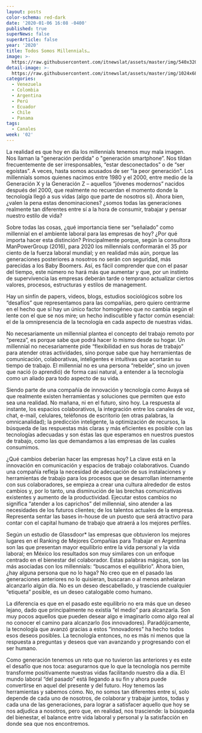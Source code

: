 ```yaml
---
layout: posts
color-schema: red-dark
date: '2020-01-06 16:08 -0400'
published: true
superNews: false
superArticle: false
year: '2020'
title: Todos Somos Millennials…
image: >-
  https://raw.githubusercontent.com/itnewslat/assets/master/img/540x320/Victoria-Parra-p.jpg
detail-image: >-
  https://raw.githubusercontent.com/itnewslat/assets/master/img/1024x680/Victoria-Parra-g.jpg
categories:
  - Venezuela
  - Colombia
  - Argentina
  - Perú
  - Ecuador
  - Chile
  - Panama
tags:
  - Canales
week: '02'
---
```

La realidad es que hoy en día los millennials tenemos muy mala imagen. Nos llaman la "generación perdida" o "generación smartphone”. Nos tildan frecuentemente de ser irresponsables, “estar desconectados” o de “ser egoístas”. A veces, hasta somos acusados de ser "la peor generación". Los millennials somos quienes nacimos entre 1980 y el 2000, entre medio de la Generación X y la Generación Z – aquellos “jóvenes modernos” nacidos después del 2000, que realmente no recuerdan el momento donde la tecnología llegó a sus vidas (algo que parte de nosotros sí). Ahora bien, ¿valen la pena estas denominaciones? ¿somos todas las generaciones realmente tan diferentes entre sí a la hora de consumir, trabajar y pensar nuestro estilo de vida? 
 
Sobre todas las cosas, ¿qué importancia tiene ser “señalado” como millennial en el ambiente laboral para las empresas de hoy? ¿Por qué importa hacer esta distinción? Principalmente porque, según la consultora ManPowerGroup (2016), para 2020 los millennials conformarán el 35 por ciento de la fuerza laboral mundial; y en realidad más aún, porque las generaciones posteriores a nosotros no serán con seguridad, más parecidas a los Baby Boomers. Así, es fácil comprender que con el pasar del tiempo, este número no hará más que aumentar y que, por un instinto de supervivencia las empresas deberán tarde o temprano actualizar ciertos valores, procesos, estructuras y estilos de management. 
 
Hay un sinfín de papers, videos, blogs, estudios sociológicos sobre los “desafíos” que representamos para las compañías, pero quiero centrarme en el hecho que sí hay un único factor homogéneo que no cambia según el lente con el que se nos mire; un hecho indiscutible y factor común esencial: el de la omnipresencia de la tecnología en cada aspecto de nuestras vidas. 
 
No necesariamente un millennial plantea el concepto del trabajo remoto por “pereza”, es porque sabe que podrá hacer lo mismo desde su hogar. Un millennial no necesariamente pide “flexibilidad en sus horas de trabajo” para atender otras actividades, sino porque sabe que hay herramientas de comunicación, colaborativas, inteligentes e intuitivas que acortarán su tiempo de trabajo. El millennial no es una persona “rebelde”, sino un joven que nació (o aprendió) de forma casi natural, a entender a la tecnología como un aliado para todo aspecto de su vida. 
 
Siendo parte de una compañía de innovación y tecnología como Avaya sé que realmente existen herramientas y soluciones que permiten que esto sea una realidad. No mañana, ni en el futuro, sino hoy. La respuesta al instante, los espacios colaborativos, la integración entre los canales de voz, chat, e-mail, celulares, teléfonos de escritorio (en otras palabras, la omnicanalidad); la predicción inteligente, la optimización de recursos, la búsqueda de las respuestas más claras y más eficientes es posible con las tecnologías adecuadas y son éstas las que esperamos en nuestros puestos de trabajo, como las que demandamos a las empresas de las cuales consumimos.
 
¿Qué cambios deberían hacer las empresas hoy? La clave está en la innovación en comunicación y espacios de trabajo colaborativos. Cuando una compañía refleja la necesidad de adecuación de sus instalaciones y herramientas de trabajo para los procesos que se desarrollan internamente con sus colaboradores, se empieza a crear una cultura alrededor de estos cambios y, por lo tanto, una disminución de las brechas comunicativas existentes y aumento de la productividad. Ejecutar estos cambios no significa “atender a los caprichos” del millennial, sino atender a las necesidades de los futuros clientes; de los talentos actuales de la empresa. Representa sentar las bases in-house de un puesto que será atractivo para contar con el capital humano de trabajo que atraerá a los mejores perfiles. 
 
Según un estudio de Glassdoor* las empresas que obtuvieron los mejores lugares en el Ranking de  Mejores Compañías para Trabajar en Argentina son las que presentan mayor equilibrio entre la vida personal y la vida laboral; en México los resultados son muy similares con un enfoque centrado en el bienestar del colaborador. Estas palabras mágicas, son las más asociadas con los millennials: “buscamos el equilibrio”. Ahora bien, ¿hay alguna persona que no lo haga? No creo que en el pasado las generaciones anteriores no lo quisieran, buscaran o al menos anhelaran alcanzarlo algún día. No es un deseo descabellado, y trasciende cualquier “etiqueta” posible, es un deseo catalogable como humano.
 
La diferencia es que en el pasado este equilibrio no era más que un deseo lejano, dado que principalmente no existía “el medio” para alcanzarla. Son muy pocos aquellos que pueden desear algo e imaginarlo como algo real al no conocer el camino para alcanzarlo (los innovadores). Paradójicamente, la tecnología que avanzó gracias a estos “innovadores” ha hecho todos esos deseos posibles. La tecnología entonces, no es más ni menos que la respuesta a preguntas y deseos que van avanzando y progresando con el ser humano. 
 
Como generación tenemos un reto que no tuvieron las anteriores y es este el desafío que nos toca: asegurarnos que lo que la tecnología nos permite transforme positivamente nuestras vidas facilitando nuestro día a día. El mundo laboral “del pasado” está llegando a su fin y ahora puede convertirse en aquel del presente y del futuro. Hoy tenemos las herramientas y sabemos cómo. No, no somos tan diferentes entre sí, solo depende de cada uno de nosotros, de colaborar y trabajar juntos, todas y cada una de las generaciones, para lograr a satisfacer aquello que hoy se nos adjudica a nosotros, pero que, en realidad, nos trasciende: la búsqueda del bienestar, el balance entre vida laboral y personal y la satisfacción en donde sea que nos encontremos. 